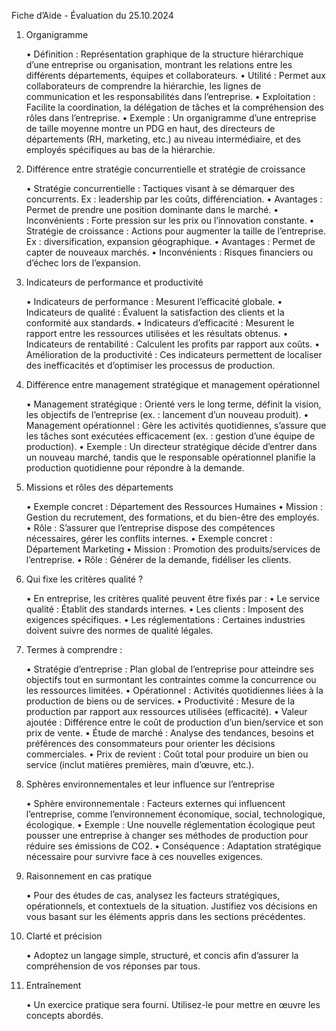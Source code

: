 Fiche d’Aide - Évaluation du 25.10.2024

1. Organigramme

	•	Définition : Représentation graphique de la structure hiérarchique d’une entreprise ou organisation, montrant les relations entre les différents départements, équipes et collaborateurs.
	•	Utilité : Permet aux collaborateurs de comprendre la hiérarchie, les lignes de communication et les responsabilités dans l’entreprise.
	•	Exploitation : Facilite la coordination, la délégation de tâches et la compréhension des rôles dans l’entreprise.
	•	Exemple : Un organigramme d’une entreprise de taille moyenne montre un PDG en haut, des directeurs de départements (RH, marketing, etc.) au niveau intermédiaire, et des employés spécifiques au bas de la hiérarchie.

2. Différence entre stratégie concurrentielle et stratégie de croissance

	•	Stratégie concurrentielle : Tactiques visant à se démarquer des concurrents. Ex : leadership par les coûts, différenciation.
	•	Avantages : Permet de prendre une position dominante dans le marché.
	•	Inconvénients : Forte pression sur les prix ou l’innovation constante.
	•	Stratégie de croissance : Actions pour augmenter la taille de l’entreprise. Ex : diversification, expansion géographique.
	•	Avantages : Permet de capter de nouveaux marchés.
	•	Inconvénients : Risques financiers ou d’échec lors de l’expansion.

3. Indicateurs de performance et productivité

	•	Indicateurs de performance : Mesurent l’efficacité globale.
	•	Indicateurs de qualité : Évaluent la satisfaction des clients et la conformité aux standards.
	•	Indicateurs d’efficacité : Mesurent le rapport entre les ressources utilisées et les résultats obtenus.
	•	Indicateurs de rentabilité : Calculent les profits par rapport aux coûts.
	•	Amélioration de la productivité : Ces indicateurs permettent de localiser des inefficacités et d’optimiser les processus de production.

4. Différence entre management stratégique et management opérationnel

	•	Management stratégique : Orienté vers le long terme, définit la vision, les objectifs de l’entreprise (ex. : lancement d’un nouveau produit).
	•	Management opérationnel : Gère les activités quotidiennes, s’assure que les tâches sont exécutées efficacement (ex. : gestion d’une équipe de production).
	•	Exemple : Un directeur stratégique décide d’entrer dans un nouveau marché, tandis que le responsable opérationnel planifie la production quotidienne pour répondre à la demande.

5. Missions et rôles des départements

	•	Exemple concret : Département des Ressources Humaines
	•	Mission : Gestion du recrutement, des formations, et du bien-être des employés.
	•	Rôle : S’assurer que l’entreprise dispose des compétences nécessaires, gérer les conflits internes.
	•	Exemple concret : Département Marketing
	•	Mission : Promotion des produits/services de l’entreprise.
	•	Rôle : Générer de la demande, fidéliser les clients.

6. Qui fixe les critères qualité ?

	•	En entreprise, les critères qualité peuvent être fixés par :
	•	Le service qualité : Établit des standards internes.
	•	Les clients : Imposent des exigences spécifiques.
	•	Les réglementations : Certaines industries doivent suivre des normes de qualité légales.

7. Termes à comprendre :

	•	Stratégie d’entreprise : Plan global de l’entreprise pour atteindre ses objectifs tout en surmontant les contraintes comme la concurrence ou les ressources limitées.
	•	Opérationnel : Activités quotidiennes liées à la production de biens ou de services.
	•	Productivité : Mesure de la production par rapport aux ressources utilisées (efficacité).
	•	Valeur ajoutée : Différence entre le coût de production d’un bien/service et son prix de vente.
	•	Étude de marché : Analyse des tendances, besoins et préférences des consommateurs pour orienter les décisions commerciales.
	•	Prix de revient : Coût total pour produire un bien ou service (inclut matières premières, main d’œuvre, etc.).

8. Sphères environnementales et leur influence sur l’entreprise

	•	Sphère environnementale : Facteurs externes qui influencent l’entreprise, comme l’environnement économique, social, technologique, écologique.
	•	Exemple : Une nouvelle réglementation écologique peut pousser une entreprise à changer ses méthodes de production pour réduire ses émissions de CO2.
	•	Conséquence : Adaptation stratégique nécessaire pour survivre face à ces nouvelles exigences.

9. Raisonnement en cas pratique

	•	Pour des études de cas, analysez les facteurs stratégiques, opérationnels, et contextuels de la situation. Justifiez vos décisions en vous basant sur les éléments appris dans les sections précédentes.

10. Clarté et précision

	•	Adoptez un langage simple, structuré, et concis afin d’assurer la compréhension de vos réponses par tous.

11. Entraînement

	•	Un exercice pratique sera fourni. Utilisez-le pour mettre en œuvre les concepts abordés.
